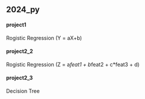 ## 2024_py


#### project1

Rogistic Regression (Y = aX+b) 

#### project2_2

Rogistic Regression (Z = a*feat1 + b*feat2 + c*feat3 + d)


#### project2_3

Decision Tree
